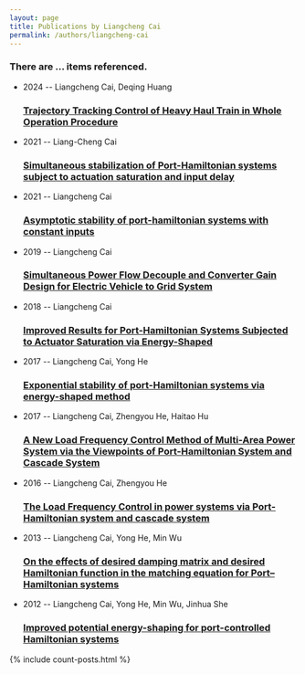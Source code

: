 ```yaml
---
layout: page
title: Publications by Liangcheng Cai
permalink: /authors/liangcheng-cai
---
```


<h3 id="number-posts">There are ... items referenced.</h3>
<ul class="post-list">
<li><span class='post-meta'>2024 -- Liangcheng Cai, Deqing Huang</span><h3><a class='post-link' href="{{ site.baseurl }}/trajectory-tracking-control-of-heavy-haul-train-in-whole-operation-procedure">Trajectory Tracking Control of Heavy Haul Train in Whole Operation Procedure</a></h3></li>
<li><span class='post-meta'>2021 -- Liang-Cheng Cai</span><h3><a class='post-link' href="{{ site.baseurl }}/simultaneous-stabilization-of-port-hamiltonian-systems-subject-to-actuation-saturation-and-input-delay">Simultaneous stabilization of Port-Hamiltonian systems subject to actuation saturation and input delay</a></h3></li>
<li><span class='post-meta'>2021 -- Liangcheng Cai</span><h3><a class='post-link' href="{{ site.baseurl }}/asymptotic-stability-of-port-hamiltonian-systems-with-constant-inputs">Asymptotic stability of port-hamiltonian systems with constant inputs</a></h3></li>
<li><span class='post-meta'>2019 -- Liangcheng Cai</span><h3><a class='post-link' href="{{ site.baseurl }}/simultaneous-power-flow-decouple-and-converter-gain-design-for-electric-vehicle-to-grid-system">Simultaneous Power Flow Decouple and Converter Gain Design for Electric Vehicle to Grid System</a></h3></li>
<li><span class='post-meta'>2018 -- Liangcheng Cai</span><h3><a class='post-link' href="{{ site.baseurl }}/improved-results-for-port-hamiltonian-systems-subjected-to-actuator-saturation-via-energy-shaped">Improved Results for Port-Hamiltonian Systems Subjected to Actuator Saturation via Energy-Shaped</a></h3></li>
<li><span class='post-meta'>2017 -- Liangcheng Cai, Yong He</span><h3><a class='post-link' href="{{ site.baseurl }}/exponential-stability-of-port-hamiltonian-systems-via-energy-shaped-method">Exponential stability of port-Hamiltonian systems via energy-shaped method</a></h3></li>
<li><span class='post-meta'>2017 -- Liangcheng Cai, Zhengyou He, Haitao Hu</span><h3><a class='post-link' href="{{ site.baseurl }}/a-new-load-frequency-control-method-of-multi-area-power-system-via-the-viewpoints-of-port-hamiltonian-system-and-cascade-system">A New Load Frequency Control Method of Multi-Area Power System via the Viewpoints of Port-Hamiltonian System and Cascade System</a></h3></li>
<li><span class='post-meta'>2016 -- Liangcheng Cai, Zhengyou He</span><h3><a class='post-link' href="{{ site.baseurl }}/the-load-frequency-control-in-power-systems-via-port-hamiltonian-system-and-cascade-system">The Load Frequency Control in power systems via Port-Hamiltonian system and cascade system</a></h3></li>
<li><span class='post-meta'>2013 -- Liangcheng Cai, Yong He, Min Wu</span><h3><a class='post-link' href="{{ site.baseurl }}/on-the-effects-of-desired-damping-matrix-and-desired-hamiltonian-function-in-the-matching-equation-for-port-hamiltonian-systems">On the effects of desired damping matrix and desired Hamiltonian function in the matching equation for Port–Hamiltonian systems</a></h3></li>
<li><span class='post-meta'>2012 -- Liangcheng Cai, Yong He, Min Wu, Jinhua She</span><h3><a class='post-link' href="{{ site.baseurl }}/improved-potential-energy-shaping-for-port-controlled-hamiltonian-systems">Improved potential energy-shaping for port-controlled Hamiltonian systems</a></h3></li>

</ul>
{% include count-posts.html %}
